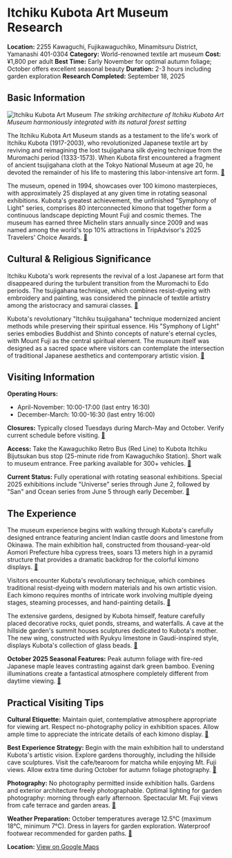 # Itchiku Kubota Art Museum Research

**Location:** 2255 Kawaguchi, Fujikawaguchiko, Minamitsuru District, Yamanashi 401-0304
**Category:** World-renowned textile art museum
**Cost:** ¥1,800 per adult
**Best Time:** Early November for optimal autumn foliage; October offers excellent seasonal beauty
**Duration:** 2-3 hours including garden exploration
**Research Completed:** September 18, 2025

## Basic Information

![Itchiku Kubota Art Museum](https://res.cloudinary.com/jnto/image/upload/v1/media/filer_public/d1/21/d1219b4d-ba96-48cc-8031-27ca2b68c82a/20151023_itchiku_kubota_art_museum_j0056_02_i47qnx)
*The striking architecture of Itchiku Kubota Art Museum harmoniously integrated with its natural forest setting*

The Itchiku Kubota Art Museum stands as a testament to the life's work of Itchiku Kubota (1917-2003), who revolutionized Japanese textile art by reviving and reimagining the lost tsujigahana silk dyeing technique from the Muromachi period (1333-1573). When Kubota first encountered a fragment of ancient tsujigahana cloth at the Tokyo National Museum at age 20, he devoted the remainder of his life to mastering this labor-intensive art form. [🔗](https://www.japan.travel/en/spot/1331/)

The museum, opened in 1994, showcases over 100 kimono masterpieces, with approximately 25 displayed at any given time in rotating seasonal exhibitions. Kubota's greatest achievement, the unfinished "Symphony of Light" series, comprises 80 interconnected kimono that together form a continuous landscape depicting Mount Fuji and cosmic themes. The museum has earned three Michelin stars annually since 2009 and was named among the world's top 10% attractions in TripAdvisor's 2025 Travelers' Choice Awards. [🔗](https://thekubotacollection.com/museum)

## Cultural & Religious Significance

Itchiku Kubota's work represents the revival of a lost Japanese art form that disappeared during the turbulent transition from the Muromachi to Edo periods. The tsujigahana technique, which combines resist-dyeing with embroidery and painting, was considered the pinnacle of textile artistry among the aristocracy and samurai classes. [🔗](https://en.wikipedia.org/wiki/Itchiku_Kubota)

Kubota's revolutionary "Itchiku tsujigahana" technique modernized ancient methods while preserving their spiritual essence. His "Symphony of Light" series embodies Buddhist and Shinto concepts of nature's eternal cycles, with Mount Fuji as the central spiritual element. The museum itself was designed as a sacred space where visitors can contemplate the intersection of traditional Japanese aesthetics and contemporary artistic vision. [🔗](https://www.smithsonianmag.com/arts-culture/itchiku-kubotas-fascination-with-an-ancient-textile-art-1-37667512/)

## Visiting Information

**Operating Hours:**
- April-November: 10:00-17:00 (last entry 16:30)
- December-March: 10:00-16:30 (last entry 16:00)

**Closures:** Typically closed Tuesdays during March-May and October. Verify current schedule before visiting. [🔗](https://www.japan-guide.com/e/e6912.html)

**Access:** Take the Kawaguchiko Retro Bus (Red Line) to Kubota Itchiku Bijutsukan bus stop (25-minute ride from Kawaguchiko Station). Short walk to museum entrance. Free parking available for 300+ vehicles. [🔗](https://www.itchiku-museum.com/)

**Current Status:** Fully operational with rotating seasonal exhibitions. Special 2025 exhibitions include "Universe" series through June 2, followed by "San" and Ocean series from June 5 through early December. [🔗](https://www.itchiku-museum.com/)

## The Experience

The museum experience begins with walking through Kubota's carefully designed entrance featuring ancient Indian castle doors and limestone from Okinawa. The main exhibition hall, constructed from thousand-year-old Aomori Prefecture hiba cypress trees, soars 13 meters high in a pyramid structure that provides a dramatic backdrop for the colorful kimono displays. [🔗](https://thekubotacollection.com/museum)

Visitors encounter Kubota's revolutionary technique, which combines traditional resist-dyeing with modern materials and his own artistic vision. Each kimono requires months of intricate work involving multiple dyeing stages, steaming processes, and hand-painting details. [🔗](https://thekubotacollection.com/blogs/kubotas-creative-process-itchiku-tsujigahana)

The extensive gardens, designed by Kubota himself, feature carefully placed decorative rocks, quiet ponds, streams, and waterfalls. A cave at the hillside garden's summit houses sculptures dedicated to Kubota's mother. The new wing, constructed with Ryukyu limestone in Gaudí-inspired style, displays Kubota's collection of glass beads. [🔗](https://www.japan-guide.com/e/e6912.html)

**October 2025 Seasonal Features:** Peak autumn foliage with fire-red Japanese maple leaves contrasting against dark green bamboo. Evening illuminations create a fantastical atmosphere completely different from daytime viewing. [🔗](https://matcha-jp.com/en/12948)

## Practical Visiting Tips

**Cultural Etiquette:** Maintain quiet, contemplative atmosphere appropriate for viewing art. Respect no-photography policy in exhibition spaces. Allow ample time to appreciate the intricate details of each kimono display. [🔗](https://www.tripadvisor.com/Attraction_Review-g1165976-d1768660-Reviews-Itchiku_Kubota_Art_Museum-Fujikawaguchiko_machi_Minamitsuru_gun_Yamanashi_Prefec.html)

**Best Experience Strategy:** Begin with the main exhibition hall to understand Kubota's artistic vision. Explore gardens thoroughly, including the hillside cave sculptures. Visit the cafe/tearoom for matcha while enjoying Mt. Fuji views. Allow extra time during October for autumn foliage photography. [🔗](https://www.japan.travel/en/spot/1331/)

**Photography:** No photography permitted inside exhibition halls. Gardens and exterior architecture freely photographable. Optimal lighting for garden photography: morning through early afternoon. Spectacular Mt. Fuji views from cafe terrace and garden areas. [🔗](https://mynihonblog.com/2020/05/23/japan-2019-day-21/)

**Weather Preparation:** October temperatures average 12.5°C (maximum 18°C, minimum 7°C). Dress in layers for garden exploration. Waterproof footwear recommended for garden paths. [🔗](https://matcha-jp.com/en/12948)

**Location:** [View on Google Maps](https://www.google.com/maps/place/Kubota+Itchiku+Art+Museum/@35.525391,138.7616946,17z/data=!4m6!3m5!1s0x60195e54ac1214a9:0xa7d57c3639eb60dc!8m2!3d35.527324!4d138.7598324!16s%2Fg%2F1tg8jsnh)